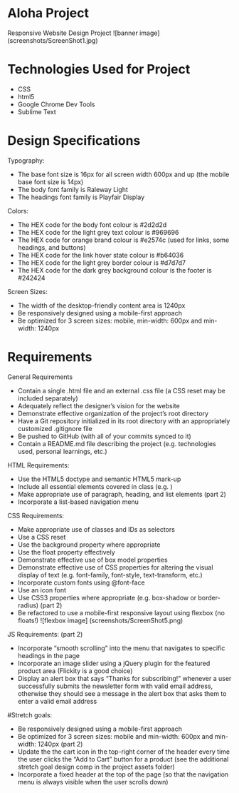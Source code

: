 # Aloha Project
Responsive Website Design Project
![banner image] (screenshots/ScreenShot1.jpg)

# Technologies Used for Project
* CSS
* html5
* Google Chrome Dev Tools
* Sublime Text

# Design Specifications
Typography:
* The base font size is 16px for all screen width 600px and up (the mobile base font size is 14px)
* The body font family is Raleway Light
* The headings font family is Playfair Display

Colors:
* The HEX code for the body font colour is #2d2d2d
* The HEX code for the light grey text colour is #969696
* The HEX code for orange brand colour is #e2574c (used for links, some headings, and buttons)
* The HEX code for the link hover state colour is #b64036
* The HEX code for the light grey border colour is #d7d7d7
* The HEX code for the dark grey background colour is the footer is #242424

Screen Sizes:
* The width of the desktop-friendly content area is 1240px
* Be responsively designed using a mobile-first approach
* Be optimized for 3 screen sizes: mobile, min-width: 600px and min-width: 1240px

# Requirements
General Requirements
* Contain a single .html file and an external .css file (a CSS reset may be included separately)
* Adequately reflect the designer’s vision for the website
* Demonstrate effective organization of the project’s root directory
* Have a Git repository initialized in its root directory with an appropriately customized .gitignore file
* Be pushed to GitHub (with all of your commits synced to it)
* Contain a README.md file describing the project (e.g. technologies used, personal learnings, etc.)

HTML Requirements:
* Use the HTML5 doctype and semantic HTML5 mark-up
* Include all essential elements covered in class (e.g. <meta charset="utf-8">)
* Make appropriate use of paragraph, heading, and list elements
(part 2)
* Incorporate a list-based navigation menu

CSS Requirements:
* Make appropriate use of classes and IDs as selectors
* Use a CSS reset
* Use the background property where appropriate
* Use the float property effectively
* Demonstrate effective use of box model properties
* Demonstrate effective use of CSS properties for altering the visual display of text (e.g. font-family, font-style, text-transform, etc.)
* Incorporate custom fonts using @font-face
* Use an icon font
* Use CSS3 properties where appropriate (e.g. box-shadow or border-radius)
(part 2)
* Be refactored to use a mobile-first responsive layout using flexbox (no floats!)
![flexbox image] (screenshots/ScreenShot5.png)

JS Requirements: 
(part 2)
* Incorporate “smooth scrolling” into the menu that navigates to specific headings in the page
* Incorporate an image slider using a jQuery plugin for the featured product area (Flickity is a good choice)
* Display an alert box that says “Thanks for subscribing!” whenever a user successfully submits the newsletter form with valid email address, otherwise they should see a message in the alert box that asks them to enter a valid email address

#Stretch goals:
* Be responsively designed using a mobile-first approach
* Be optimized for 3 screen sizes: mobile and min-width: 600px and min-width: 1240px
(part 2)
* Update the the cart icon in the top-right corner of the header every time the user clicks the “Add to Cart” button for a product (see the additional stretch goal design comp in the project assets folder)
* Incorporate a fixed header at the top of the page (so that the navigation menu is always visible when the user scrolls down)
